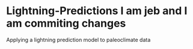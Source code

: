 # Lightning-Predictions I am jeb and I am commiting changes
Applying a lightning prediction model to paleoclimate data
